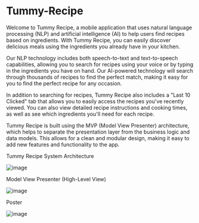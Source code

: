 # Tummy-Recipe
Welcome to Tummy Recipe, a mobile application that uses natural language processing (NLP) and artificial intelligence (AI) to help users find recipes based on ingredients. With Tummy Recipe, you can easily discover delicious meals using the ingredients you already have in your kitchen.

Our NLP technology includes both speech-to-text and text-to-speech capabilities, allowing you to search for recipes using your voice or by typing in the ingredients you have on hand. Our AI-powered technology will search through thousands of recipes to find the perfect match, making it easy for you to find the perfect recipe for any occasion.

In addition to searching for recipes, Tummy Recipe also includes a "Last 10 Clicked" tab that allows you to easily access the recipes you've recently viewed. You can also view detailed recipe instructions and cooking times, as well as see which ingredients you'll need for each recipe.

Tummy Recipe is built using the MVP (Model View Presenter) architecture, which helps to separate the presentation layer from the business logic and data models. This allows for a clean and modular design, making it easy to add new features and functionality to the app.

Tummy Recipe System Architecture



![image](https://user-images.githubusercontent.com/82388275/209277175-49c09a85-0447-489c-a8bb-3d9ddf5fd4a5.png)

Model View Presenter (High-Level View)



![image](https://user-images.githubusercontent.com/82388275/209277315-ede30b59-6386-4324-b929-095b8287184c.png)


Poster


![image](https://user-images.githubusercontent.com/82388275/209277626-0ad7434d-9a65-441e-8528-a7930f947374.png)
